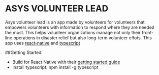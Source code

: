 # ASYS VOLUNTEER LEAD

 Asys volunteer lead is an app made by volunteers for volunteers that empowers volunteers with information to respond where they are needed the most. This helps volunteer organizations manage not only their front-line operations in disaster relief but also long-term volunteer effots. This app uses [react-native](https://facebook.github.io/react-native/) and [typescript](https://www.npmjs.com/package/typescript)

 ##Getting Started
 - Build for React Native with their [getting started guide](https://facebook.github.io/react-native/docs/getting-started.html)
- Install typescript: npm install -g typescript

